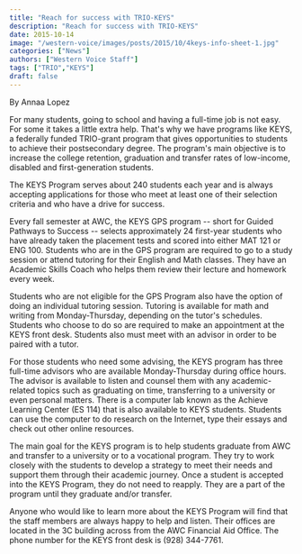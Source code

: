 ```yaml
---
title: "Reach for success with TRIO-KEYS"
description: "Reach for success with TRIO-KEYS"
date: 2015-10-14
image: "/western-voice/images/posts/2015/10/4keys-info-sheet-1.jpg"
categories: ["News"]
authors: ["Western Voice Staff"]
tags: ["TRIO","KEYS"]
draft: false
---
```

By Annaa Lopez

For many students, going to school and having a full-time job is not easy. For some it takes a little extra help. That's why we have programs like KEYS, a federally funded TRIO-grant program that gives opportunities to students to achieve their postsecondary degree. The program's main objective is to increase the college retention, graduation and transfer rates of low-income, disabled and first-generation students.

The KEYS Program serves about 240 students each year and is always accepting applications for those who meet at least one of their selection criteria and who have a drive for success.

Every fall semester at AWC, the KEYS GPS program -- short for Guided Pathways to Success -- selects approximately 24 first-year students who have already taken the placement tests and scored into either MAT 121 or ENG 100. Students who are in the GPS program are required to go to a study session or attend tutoring for their English and Math classes. They have an Academic Skills Coach who helps them review their lecture and homework every week.

Students who are not eligible for the GPS Program also have the option of doing an individual tutoring session. Tutoring is available for math and writing from Monday-Thursday, depending on the tutor's schedules. Students who choose to do so are required to make an appointment at the KEYS front desk. Students also must meet with an advisor in order to be paired with a tutor.

For those students who need some advising, the KEYS program has three full-time advisors who are available Monday-Thursday during office hours. The advisor is available to listen and counsel them with any academic-related topics such as graduating on time, transferring to a university or even personal matters. There is a computer lab known as the Achieve Learning Center (ES 114) that is also available to KEYS students. Students can use the computer to do research on the Internet, type their essays and check out other online resources.

The main goal for the KEYS program is to help students graduate from AWC and transfer to a university or to a vocational program. They try to work closely with the students to develop a strategy to meet their needs and support them through their academic journey. Once a student is accepted into the KEYS Program, they do not need to reapply. They are a part of the program until they graduate and/or transfer.

Anyone who would like to learn more about the KEYS Program will find that the staff members are always happy to help and listen. Their offices are located in the 3C building across from the AWC Financial Aid Office. The phone number for the KEYS front desk is (928) 344-7761.